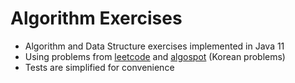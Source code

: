 # Algorithm Exercises

- Algorithm and Data Structure exercises implemented in Java 11
- Using problems from [leetcode](https://leetcode.com/) and [algospot](https://www.algospot.com/) (Korean problems)
- Tests are simplified for convenience

